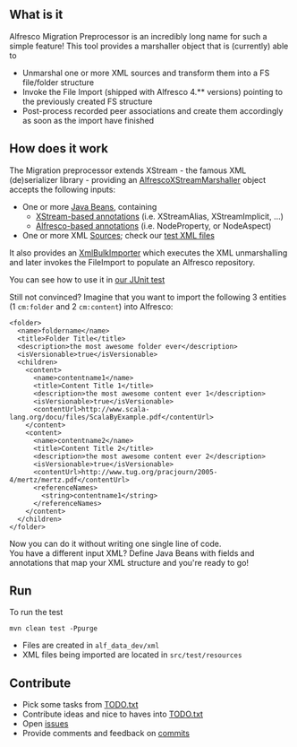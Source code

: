 What is it
---
Alfresco Migration Preprocessor is an incredibly long name for such a simple feature! This tool provides a marshaller object
that is (currently) able to
* Unmarshal one or more XML sources and transform them into a FS file/folder structure
* Invoke the File Import (shipped with Alfresco 4.** versions) pointing to the previously created FS structure
* Post-process recorded peer associations and create them accordingly as soon as the import have finished

How does it work
---
The Migration preprocessor extends XStream - the famous XML (de)serializer library - providing an [AlfrescoXStreamMarshaller](https://github.com/maoo/alfresco-migration-preprocessor/blob/master/src/main/java/org/alfresco/repo/bulkimport/xml/AlfrescoXStreamMarshaller.java) object accepts the following inputs:
* One or more [Java Beans](https://github.com/maoo/alfresco-migration-preprocessor/tree/master/src/main/java/org/alfresco/repo/bulkimport/beans), containing
  * [XStream-based annotations](http://xstream.codehaus.org/annotations-tutorial.html) (i.e. XStreamAlias, XStreamImplicit, ...)
  * [Alfresco-based annotations](https://github.com/maoo/alfresco-migration-preprocessor/tree/master/src/main/java/org/alfresco/repo/bulkimport/annotations) (i.e. NodeProperty, or NodeAspect)
* One or more XML [Sources](http://docs.oracle.com/javase/7/docs/api/javax/xml/transform/Source.html); check our [test XML files](https://github.com/maoo/alfresco-migration-preprocessor/tree/master/src/test/resources)

It also provides an [XmlBulkImporter](https://github.com/maoo/alfresco-migration-preprocessor/blob/master/src/main/java/org/alfresco/repo/bulkimport/xml/XmlBulkImporter.java) which executes the XML unmarshalling and later invokes the FileImport to populate an Alfresco repository.

You can see how to use it in [our JUnit test](https://github.com/maoo/alfresco-migration-preprocessor/blob/master/src/test/java/org/alfresco/repo/bulkimport/ImportableFileTest.java)

Still not convinced? Imagine that you want to import the following 3 entities (1 <code>cm:folder</code> and 2 <code>cm:content</code>) into Alfresco:

```
<folder>
  <name>foldername</name>
  <title>Folder Title</title>
  <description>the most awesome folder ever</description>
  <isVersionable>true</isVersionable>
  <children>
    <content>
      <name>contentname1</name>
      <title>Content Title 1</title>
      <description>the most awesome content ever 1</description>
      <isVersionable>true</isVersionable>
      <contentUrl>http://www.scala-lang.org/docu/files/ScalaByExample.pdf</contentUrl>
    </content>
    <content>
      <name>contentname2</name>
      <title>Content Title 2</title>
      <description>the most awesome content ever 2</description>
      <isVersionable>true</isVersionable>
      <contentUrl>http://www.tug.org/pracjourn/2005-4/mertz/mertz.pdf</contentUrl>
      <referenceNames>
        <string>contentname1</string>
      </referenceNames>
    </content>
  </children>
</folder>
```

Now you can do it without writing one single line of code.<br/>
You have a different input XML? Define Java Beans with fields and annotations that map your XML structure and you're ready to go!

Run
---
To run the test
```
mvn clean test -Ppurge
```
* Files are created in <code>alf_data_dev/xml</code>
* XML files being imported are located in <code>src/test/resources</code>

Contribute
---
* Pick some tasks from [TODO.txt](https://github.com/maoo/alfresco-migration-preprocessor/blob/master/TODO.txt)
* Contribute ideas and nice to haves into [TODO.txt](https://github.com/maoo/alfresco-migration-preprocessor/blob/master/TODO.txt)
* Open [issues](https://github.com/maoo/alfresco-migration-preprocessor/issues)
* Provide comments and feedback on [commits](https://github.com/maoo/alfresco-migration-preprocessor/commits/master)